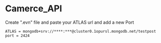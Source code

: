 # Camerce_API
Create ".evn" file and paste your ATLAS url and add a new Port

	ATLAS = mongodb+srv://****:***@cluster0.1opursl.mongodb.net/testpost
	port = 2424
